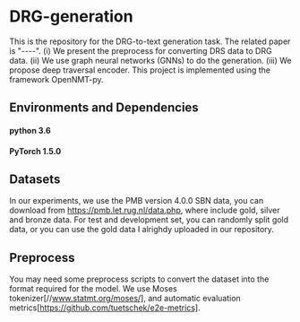 # DRG-generation
This is the repository for the DRG-to-text generation task.
The related paper is "----".
(i) We present the preprocess for converting DRS data to DRG data.
(ii) We use graph neural networks (GNNs) to do the generation.
(iii) We propose deep traversal encoder.
This project is implemented using the framework OpenNMT-py.
## Environments and Dependencies
#### python 3.6
#### PyTorch 1.5.0

## Datasets
In our experiments, we use the PMB version 4.0.0 SBN data, you can download from https://pmb.let.rug.nl/data.php, where include gold, silver and bronze data.
For test and development set, you can randomly split gold data, or you can use the gold data I alrighdy uploaded in our repository.

## Preprocess
You may need some preprocess scripts to convert the dataset into the format required for the model.
We use Moses tokenizer[//www.statmt.org/moses/], and automatic evaluation metrics[https://github.com/tuetschek/e2e-metrics].
